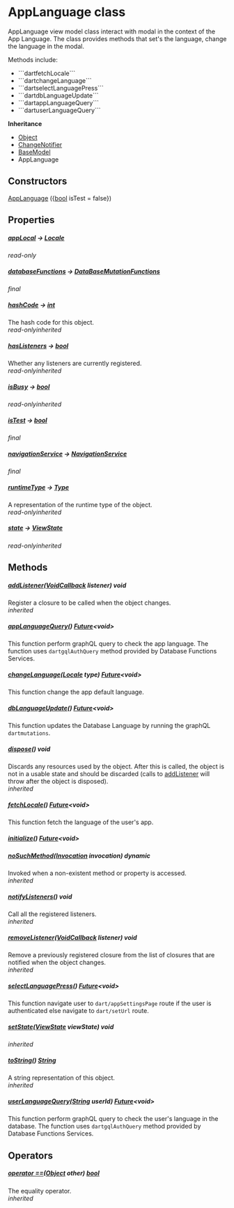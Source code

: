 


# AppLanguage class









<p>AppLanguage view model class interact with modal in the context of the App Language.
The class provides methods that set's the language, change the language in the modal.</p>
<p>Methods include:</p>
<ul>
<li>```dartfetchLocale```</li>
<li>```dartchangeLanguage```</li>
<li>```dartselectLanguagePress```</li>
<li>```dartdbLanguageUpdate```</li>
<li>```dartappLanguageQuery```</li>
<li>```dartuserLanguageQuery```</li>
</ul>



**Inheritance**

- [Object](https://api.flutter.dev/flutter/dart-core/Object-class.html)
- [ChangeNotifier](https://api.flutter.dev/flutter/foundation/ChangeNotifier-class.html)
- [BaseModel](../view_model_base_view_model/BaseModel-class.md)
- AppLanguage








## Constructors

[AppLanguage](../view_model_lang_view_model/AppLanguage/AppLanguage.md) (\{[bool](https://api.flutter.dev/flutter/dart-core/bool-class.html) isTest = false\})

   


## Properties

##### [appLocal](../view_model_lang_view_model/AppLanguage/appLocal.md) &#8594; [Locale](https://api.flutter.dev/flutter/dart-ui/Locale-class.html)



  
_<span class="feature">read-only</span>_



##### [databaseFunctions](../view_model_lang_view_model/AppLanguage/databaseFunctions.md) &#8594; [DataBaseMutationFunctions](../services_database_mutation_functions/DataBaseMutationFunctions-class.md)



  
_<span class="feature">final</span>_



##### [hashCode](https://api.flutter.dev/flutter/dart-core/Object/hashCode.html) &#8594; [int](https://api.flutter.dev/flutter/dart-core/int-class.html)



The hash code for this object.  
_<span class="feature">read-only</span><span class="feature">inherited</span>_



##### [hasListeners](https://api.flutter.dev/flutter/foundation/ChangeNotifier/hasListeners.html) &#8594; [bool](https://api.flutter.dev/flutter/dart-core/bool-class.html)



Whether any listeners are currently registered.  
_<span class="feature">read-only</span><span class="feature">inherited</span>_



##### [isBusy](../view_model_base_view_model/BaseModel/isBusy.md) &#8594; [bool](https://api.flutter.dev/flutter/dart-core/bool-class.html)



  
_<span class="feature">read-only</span><span class="feature">inherited</span>_



##### [isTest](../view_model_lang_view_model/AppLanguage/isTest.md) &#8594; [bool](https://api.flutter.dev/flutter/dart-core/bool-class.html)



  
_<span class="feature">final</span>_



##### [navigationService](../view_model_lang_view_model/AppLanguage/navigationService.md) &#8594; [NavigationService](../services_navigation_service/NavigationService-class.md)



  
_<span class="feature">final</span>_



##### [runtimeType](https://api.flutter.dev/flutter/dart-core/Object/runtimeType.html) &#8594; [Type](https://api.flutter.dev/flutter/dart-core/Type-class.html)



A representation of the runtime type of the object.  
_<span class="feature">read-only</span><span class="feature">inherited</span>_



##### [state](../view_model_base_view_model/BaseModel/state.md) &#8594; [ViewState](../enums_enums/ViewState.md)



  
_<span class="feature">read-only</span><span class="feature">inherited</span>_





## Methods

##### [addListener](https://api.flutter.dev/flutter/foundation/ChangeNotifier/addListener.html)([VoidCallback](https://api.flutter.dev/flutter/dart-ui/VoidCallback.html) listener) void



Register a closure to be called when the object changes.  
_<span class="feature">inherited</span>_



##### [appLanguageQuery](../view_model_lang_view_model/AppLanguage/appLanguageQuery.md)() [Future](https://api.flutter.dev/flutter/dart-async/Future-class.html)&lt;void>



This function perform graphQL query to check the app language.
The function uses ```dartgqlAuthQuery``` method provided by Database Functions Services.  




##### [changeLanguage](../view_model_lang_view_model/AppLanguage/changeLanguage.md)([Locale](https://api.flutter.dev/flutter/dart-ui/Locale-class.html) type) [Future](https://api.flutter.dev/flutter/dart-async/Future-class.html)&lt;void>



This function change the app default language.  




##### [dbLanguageUpdate](../view_model_lang_view_model/AppLanguage/dbLanguageUpdate.md)() [Future](https://api.flutter.dev/flutter/dart-async/Future-class.html)&lt;void>



This function updates the Database Language by running the graphQL ```dartmutations```.  




##### [dispose](https://api.flutter.dev/flutter/foundation/ChangeNotifier/dispose.html)() void



Discards any resources used by the object. After this is called, the
object is not in a usable state and should be discarded (calls to
<a href="https://api.flutter.dev/flutter/foundation/ChangeNotifier/addListener.html">addListener</a> will throw after the object is disposed).  
_<span class="feature">inherited</span>_



##### [fetchLocale](../view_model_lang_view_model/AppLanguage/fetchLocale.md)() [Future](https://api.flutter.dev/flutter/dart-async/Future-class.html)&lt;void>



This function fetch the language of the user's app.  




##### [initialize](../view_model_lang_view_model/AppLanguage/initialize.md)() [Future](https://api.flutter.dev/flutter/dart-async/Future-class.html)&lt;void>



  




##### [noSuchMethod](https://api.flutter.dev/flutter/dart-core/Object/noSuchMethod.html)([Invocation](https://api.flutter.dev/flutter/dart-core/Invocation-class.html) invocation) dynamic



Invoked when a non-existent method or property is accessed.  
_<span class="feature">inherited</span>_



##### [notifyListeners](https://api.flutter.dev/flutter/foundation/ChangeNotifier/notifyListeners.html)() void



Call all the registered listeners.  
_<span class="feature">inherited</span>_



##### [removeListener](https://api.flutter.dev/flutter/foundation/ChangeNotifier/removeListener.html)([VoidCallback](https://api.flutter.dev/flutter/dart-ui/VoidCallback.html) listener) void



Remove a previously registered closure from the list of closures that are
notified when the object changes.  
_<span class="feature">inherited</span>_



##### [selectLanguagePress](../view_model_lang_view_model/AppLanguage/selectLanguagePress.md)() [Future](https://api.flutter.dev/flutter/dart-async/Future-class.html)&lt;void>



This function navigate user to ```dart/appSettingsPage``` route if the user is authenticated
else navigate to ```dart/setUrl``` route.  




##### [setState](../view_model_base_view_model/BaseModel/setState.md)([ViewState](../enums_enums/ViewState.md) viewState) void



  
_<span class="feature">inherited</span>_



##### [toString](https://api.flutter.dev/flutter/dart-core/Object/toString.html)() [String](https://api.flutter.dev/flutter/dart-core/String-class.html)



A string representation of this object.  
_<span class="feature">inherited</span>_



##### [userLanguageQuery](../view_model_lang_view_model/AppLanguage/userLanguageQuery.md)([String](https://api.flutter.dev/flutter/dart-core/String-class.html) userId) [Future](https://api.flutter.dev/flutter/dart-async/Future-class.html)&lt;void>



This function perform graphQL query to check the user's language in the database.
The function uses ```dartgqlAuthQuery``` method provided by Database Functions Services.  






## Operators

##### [operator ==](https://api.flutter.dev/flutter/dart-core/Object/operator_equals.html)([Object](https://api.flutter.dev/flutter/dart-core/Object-class.html) other) [bool](https://api.flutter.dev/flutter/dart-core/bool-class.html)



The equality operator.  
_<span class="feature">inherited</span>_















